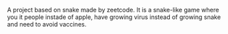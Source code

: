 A project based on snake made by zeetcode. It is a snake-like game where you it people instade of apple, have growing virus instead of growing snake and need to avoid vaccines.